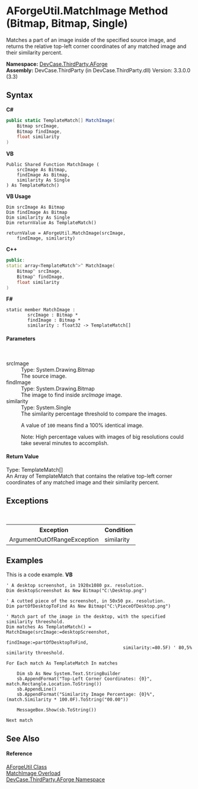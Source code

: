 # AForgeUtil.MatchImage Method (Bitmap, Bitmap, Single)
 

Matches a part of an image inside of the specified source image, and returns the relative top-left corner coordinates of any matched image and their similarity percent.

**Namespace:**&nbsp;<a href="N_DevCase_ThirdParty_AForge">DevCase.ThirdParty.AForge</a><br />**Assembly:**&nbsp;DevCase.ThirdParty (in DevCase.ThirdParty.dll) Version: 3.3.0.0 (3.3)

## Syntax

**C#**<br />
``` C#
public static TemplateMatch[] MatchImage(
	Bitmap srcImage,
	Bitmap findImage,
	float similarity
)
```

**VB**<br />
``` VB
Public Shared Function MatchImage ( 
	srcImage As Bitmap,
	findImage As Bitmap,
	similarity As Single
) As TemplateMatch()
```

**VB Usage**<br />
``` VB Usage
Dim srcImage As Bitmap
Dim findImage As Bitmap
Dim similarity As Single
Dim returnValue As TemplateMatch()

returnValue = AForgeUtil.MatchImage(srcImage, 
	findImage, similarity)
```

**C++**<br />
``` C++
public:
static array<TemplateMatch^>^ MatchImage(
	Bitmap^ srcImage, 
	Bitmap^ findImage, 
	float similarity
)
```

**F#**<br />
``` F#
static member MatchImage : 
        srcImage : Bitmap * 
        findImage : Bitmap * 
        similarity : float32 -> TemplateMatch[] 

```


#### Parameters
&nbsp;<dl><dt>srcImage</dt><dd>Type: System.Drawing.Bitmap<br />The source image.</dd><dt>findImage</dt><dd>Type: System.Drawing.Bitmap<br />The image to find inside *srcImage* image.</dd><dt>similarity</dt><dd>Type: System.Single<br />The similarity percentage threshold to compare the images. 

 A value of `100` means find a 100% identical image. 

 Note: High percentage values with images of big resolutions could take several minutes to accomplish.</dd></dl>

#### Return Value
Type: TemplateMatch[]<br />An Array of TemplateMatch that contains the relative top-left corner coordinates of any matched image and their similarity percent.

## Exceptions
&nbsp;<table><tr><th>Exception</th><th>Condition</th></tr><tr><td>ArgumentOutOfRangeException</td><td>similarity</td></tr></table>

## Examples
This is a code example. 
**VB**<br />
``` VB
' A desktop screenshot, in 1920x1080 px. resolution.
Dim desktopScreenshot As New Bitmap("C:\Desktop.png")

' A cutted piece of the screenshot, in 50x50 px. resolution.
Dim partOfDesktopToFind As New Bitmap("C:\PieceOfDesktop.png")

' Match part of the image in the desktop, with the specified similarity threeshold.
Dim matches As TemplateMatch() = MatchImage(srcImage:=desktopScreenshot,
                                            findImage:=partOfDesktopToFind,
                                            similarity:=80.5F) ' 80,5% similarity threeshold.

For Each match As TemplateMatch In matches

    Dim sb As New System.Text.StringBuilder
    sb.AppendFormat("Top-Left Corner Coordinates: {0}", match.Rectangle.Location.ToString())
    sb.AppendLine()
    sb.AppendFormat("Similarity Image Percentage: {0}%", (match.Similarity * 100.0F).ToString("00.00"))

    MessageBox.Show(sb.ToString())

Next match
```


## See Also


#### Reference
<a href="T_DevCase_ThirdParty_AForge_AForgeUtil">AForgeUtil Class</a><br /><a href="Overload_DevCase_ThirdParty_AForge_AForgeUtil_MatchImage">MatchImage Overload</a><br /><a href="N_DevCase_ThirdParty_AForge">DevCase.ThirdParty.AForge Namespace</a><br />